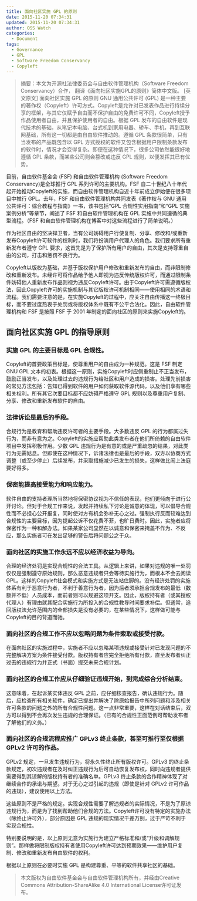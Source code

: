 ```yaml
---
title: 面向社区实施 GPL 的原则
date: 2015-11-20 07:34:31
updated: 2015-11-20 07:34:31
author: OSS Watch
categories:
  - Document
tags:
  - Governance
  - GPL
  - Software Freedom Conservancy
  - Copyleft
---
```


> 摘要：本文为开源社法律委员会与自由软件管理机构（Software Freedom Conservancy）合作， 翻译《面向社区实施GPL的原则》简体中文版。 [英文原文]  面向社区实施 GPL 的原则 GNU 通用公共许可 (GPL) 是一种主要的著作权（Copyleft）许可方式。Copyleft是允许对已发表作品进行持续分享的框架，与其它仅赋予自由而不保护自由的免费许可不同，Copyleft授予作品使用者自由，并且保护使用者的自由。根据 GPL 发布的自由软件是现代技术的基础，从笔记本电脑、台式机到家用电器、轿车、手机，再到互联网基础，所有这一切都是由自由软件推动的。遵循 GPL 条款很简单，只有当发布的产品既包含以 GPL 方式授权的软件又包含根据用户限制条款发布的软件时，情况才会变得复杂。即便在这种情况下，很多公司依然能很好地遵循 GPL 条款，而某些公司则会篡改或违反 GPL 规则，以便发挥其已有优势。

<!-- more -->

目前，自由软件基金会 (FSF) 和自由软件管理机构 (Software Freedom Conservancy)是全球推行 GPL 系列许可的主要机构。FSF 自二十世纪八十年代起开始推动Copyleft的实施，而自由软件管理机构自近十年前成立伊始便在很多项目中推行 GPL。去年，FSF 和自由软件管理机构共同发表《著作权与 GNU 通用公共许可：综合教程与指南》一书，该书包括“GPL 合规性实用指南”和“GPL 实施案例分析”等章节，阐述了 FSF 和自由软件管理机构在 GPL 实施中共同遵循的典型流程。（FSF 和自由软件管理机构在博客中对这些流程进行了简单说明。）

作为社区自由的坚决捍卫者，当有公司妨碍用户行使复制、分享、修改和/或重新发布Copyleft许可软件的权利时，我们将扮演用户代理人的角色。我们要求所有重新发布者遵守 GPL 要求，这首先是为了保护所有用户的自由，其次是支持尊重自由的公司，打击和惩罚不良行为。

Copyleft以版权为基础，并基于版权保护用户修改和重新发布的自由，而非限制修改和重新发布。未经许可将作品给予他人即视为违反传统版权许可，而通过限制条件妨碍他人重新发布作品则视为违反Copyleft许可。由于Copyleft许可需遵循版权法，因此Copyleft许可的实施机制与其它版权许可机制相同——使用相同的术语和流程。我们需要注意的是，在实施Copyleft的过程中，应关注自由传播这一终极目标，而不要过度热衷于处罚或将版权体系中既有不公平合法化。因此，自由软件管理机构和 FSF 是按照 FSF 于 2001 年制定的面向社区的原则来实施Copyleft的。

## 面向社区实施 GPL 的指导原则

### 实施 GPL 的主要目标是 GPL 合规性。
Copyleft的首要政策目标是，使尊重用户的自由成为一种规范。这是 FSF 制定 GNU GPL 文本的初衷。根据这一原则，实施Copyleft时应侧重制止不正当发布，鼓励正当发布，以及处理过去的违规行为给社区和用户造成的损害。处理先前损害的常见方法包括：告知已得到软件的用户如何获取软件源代码，以及他们享有哪些相关权利。所有其它次要目标都不应妨碍严格遵守 GPL 规则以及尊重用户复制、分享、修改和重新发布软件的自由。

### 法律诉讼是最后的手段。
合规行为是教育和帮助违反许可者的主要手段。大多数违反 GPL 的行为都属过失行为，而非有意为之。Copyleft的实施应帮助此类发布者在他们所倚赖的自由软件项目中发挥积极作用。少数 GPL 违规行为是有意的或是严重疏忽的结果，对此类行为无需姑息。但即使在这种情况下，诉诸法律也是最后的手段，双方以协商方式调整（或至少停止）后续发布，并采取措施减少已发生的损失，这样做比闹上法庭要好得多。

### 保密能提高接受能力和响应能力。
软件自由的支持者理所当然地将保密协议视为不信任的表现，他们更倾向于进行公开讨论。但对于合规工作来说，发起并持续私下讨论是诚意的体现，可以倡导合规性而不必担心公开报复，同时使对方有机会弥补无心之过。强制执行反而较难达到合规性的主要目标，因为提起公诉不仅花费不菲，也旷日费时。因此，实施者应将保密作为一种和解办法。如果某家公司显然在以诚意和保密来掩盖不作为、不反应，那么实施者可在发出足够的警告后将问题公之于众。

### 面向社区的实施工作永远不应以经济收益为导向。
合理的经济处罚是实现合规性的合法工具。从逻辑上来讲，如果对违规的唯一处罚仅仅是强制遵守原始规则，那么恶意违规者只会等待实施行为，而根本不会去阅读 GPL。这样的Copyleft社会模式和实施方式是无法站住脚的。没有经济处罚的实施体系有利于恶意行为者，不利于善意行为者，因为后者须承担合规发布的最低（数额并不低）人员成本，而前者则可以规避这项开支。因此，版权持有者（或其授权代理人）有理由就其配合实施行为所投入的合规性教导时间要求补偿。但通常，追回版权法允许范围内的全部损失是没有必要的，在某些情况下，这样做可能与Copyleft的目的背道而驰。

### 面向社区的合规工作不应以忽略问题为条件索取或接受付款。
在面向社区的实施过程中，实施者不应以忽略某项违规或接受针对已发现问题的不完整解决方案为条件接受付款。版权持有者应完全拒绝所有付款，直至发布者纠正过去的违规行为并正式（书面）提交未来合规计划。

### 面向社区的合规工作应从仔细验证违规开始，到完成综合分析结束。
这意味着，在起诉某实体违反 GPL 之前，应仔细核查报告，确认违规行为。随后，应检查所有相关软件，确定已提出并解决了除原始报告中所列问题和涉及相关许可条款的问题之外的所有合规性问题。这一点非常重要，这样在对话结束后，双方可以得到不会再次发生违规的合理保证。（已有的合规性正面范例可帮助发布者了解他们的义务。）

### 面向社区的合规流程应推广 GPLv3 终止条款，甚至可推行至仅根据 GPLv2 许可的作品。
GPLv2 规定，一旦发生违规行为，将永久性终止所有版权许可。GPLv3 的终止条款规定，初次违规者在及时纠正违规行为后可自动恢复发布权，同时向违规者提供需要得到其谅解的版权持有者的准确名单。GPLv3 终止条款的合作精神体现了对继续合作的承诺与期望。对于无心之过引起的违规（即使是针对 GPLv2 许可作品的违规），建议使用以上方法。

这些原则不是严格的规定。实现合规性需要了解违规者的实际情况，不是为了原谅违规行为，而是为了找到帮助他们合规的方法。Copyleft许可没有特定的实施办法（除终止许可外），部分原因是 GPL 违规的现实情况千差万别，过于严苛不利于实现合规性。

特别要说明的是，以上原则无意为实施行为建立严格标准和/或“升级和调解规则”。那样做将限制版权持有者使用Copyleft许可达到预期效果——维护用户复制、修改和重新发布自由软件的权利。

根据以上原则在必要时实施 GPL 是构建尊重、平等的软件共享社区的基础。

> 本文版权为自由软件基金会与自由软件管理机构所有，并经由Creative Commons Attribution-ShareAlike 4.0 International License许可证发布。
